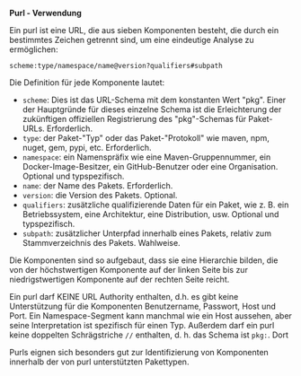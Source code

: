 **Purl - Verwendung**

Ein purl ist eine URL, die aus sieben Komponenten besteht, die durch ein bestimmtes Zeichen getrennt sind, um eine eindeutige Analyse zu ermöglichen:

```text
scheme:type/namespace/name@version?qualifiers#subpath
```

Die Definition für jede Komponente lautet:

* `scheme`: Dies ist das URL-Schema mit dem konstanten Wert "pkg". Einer der Hauptgründe für dieses einzelne Schema ist die Erleichterung der zukünftigen offiziellen Registrierung des "pkg"-Schemas für Paket-URLs. Erforderlich.
* `type`: der Paket-"Typ" oder das Paket-"Protokoll" wie maven, npm, nuget, gem, pypi, etc. Erforderlich.
* `namespace`: ein Namenspräfix wie eine Maven-Gruppennummer, ein Docker-Image-Besitzer, ein GitHub-Benutzer oder eine Organisation. Optional und typspezifisch.
* `name`: der Name des Pakets. Erforderlich.
* `version`: die Version des Pakets. Optional.
* `qualifiers`: zusätzliche qualifizierende Daten für ein Paket, wie z. B. ein Betriebssystem, eine Architektur, eine Distribution, usw. Optional und typspezifisch.
* `subpath`: zusätzlicher Unterpfad innerhalb eines Pakets, relativ zum Stammverzeichnis des Pakets. Wahlweise.

Die Komponenten sind so aufgebaut, dass sie eine Hierarchie bilden, die von der höchstwertigen Komponente auf der linken Seite bis zur niedrigstwertigen Komponente auf der rechten Seite reicht.

Ein purl darf KEINE URL Authority enthalten, d.h. es gibt keine Unterstützung für die Komponenten Benutzername, Passwort, Host und Port.
Ein Namespace-Segment kann manchmal wie ein Host aussehen, aber seine Interpretation ist spezifisch für einen Typ.
Außerdem darf ein purl keine doppelten Schrägstriche `//` enthalten, d. h. das Schema ist `pkg:`.
Dort

Purls eignen sich besonders gut zur Identifizierung von Komponenten innerhalb der von purl unterstützten Pakettypen.
